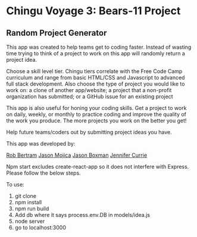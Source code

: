 # Chingu Voyage 3: Bears-11 Project

## Random Project Generator

This app was created to help teams get to coding faster.  Instead of wasting time trying to think of a project to work
on this app will randomly return a project idea.

Choose a skill level tier.  Chingu tiers correlate with the Free Code Camp curriculum and range from basic HTML/CSS and Javascript to advanced full stack development.
Also choose the type of project you would like to work on: a clone of another app/website; a project that a non-profit
organization has submitted; or a GitHub issue for an existing project

This app is also useful for honing your coding skills.  Get a project to work on daily, weekly, or monthly to practice coding and improve the quality of the work you produce.  The more projects you work on the better you get!

Help future teams/coders out by submitting project ideas you have.

This app was developed by:

[Rob Bertram](https://github.com/eolculnamo2)
[Jason Mojica](https://github.com/mojicaj)
[Jason Boxman](https://github.com/jboxman)
[Jennifer Currie](https://github.com/Renestl)


Npm start excludes create-react-app so it does not interfere with Express. Please follow the below steps.

To use:
1) git clone
2) npm install
3) npm run build
4) Add db where it says process.env.DB in models/idea.js
5) node server
6) go to localhost:3000
